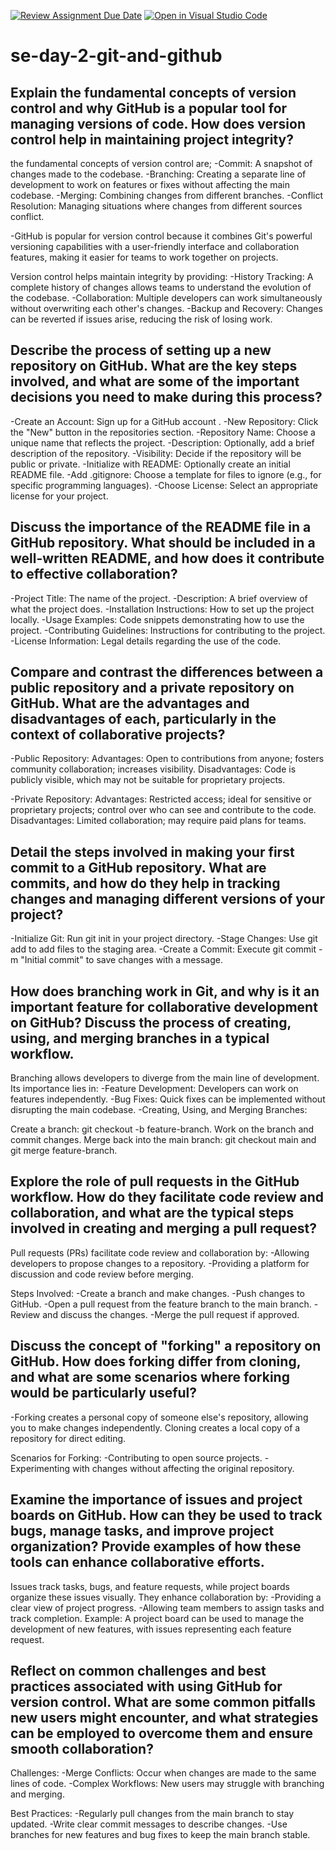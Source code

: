 [![Review Assignment Due Date](https://classroom.github.com/assets/deadline-readme-button-22041afd0340ce965d47ae6ef1cefeee28c7c493a6346c4f15d667ab976d596c.svg)](https://classroom.github.com/a/8wgCKhpZ)
[![Open in Visual Studio Code](https://classroom.github.com/assets/open-in-vscode-2e0aaae1b6195c2367325f4f02e2d04e9abb55f0b24a779b69b11b9e10269abc.svg)](https://classroom.github.com/online_ide?assignment_repo_id=18388028&assignment_repo_type=AssignmentRepo)
# se-day-2-git-and-github
## Explain the fundamental concepts of version control and why GitHub is a popular tool for managing versions of code. How does version control help in maintaining project integrity?
the fundamental concepts of version control are;
-Commit: A snapshot of changes made to the codebase.
-Branching: Creating a separate line of development to work on features or fixes without affecting the main codebase.
-Merging: Combining changes from different branches.
-Conflict Resolution: Managing situations where changes from different sources conflict.

-GitHub is popular for version control because it combines Git's powerful versioning capabilities with a user-friendly interface and collaboration features, making it easier for teams to work together on projects.

Version control helps maintain integrity by providing:
-History Tracking: A complete history of changes allows teams to understand the evolution of the codebase.
-Collaboration: Multiple developers can work simultaneously without overwriting each other's changes.
-Backup and Recovery: Changes can be reverted if issues arise, reducing the risk of losing work.

## Describe the process of setting up a new repository on GitHub. What are the key steps involved, and what are some of the important decisions you need to make during this process?
-Create an Account: Sign up for a GitHub account .
-New Repository: Click the "New" button in the repositories section.
-Repository Name: Choose a unique name that reflects the project.
-Description: Optionally, add a brief description of the repository.
-Visibility: Decide if the repository will be public or private.
-Initialize with README: Optionally create an initial README file.
-Add .gitignore: Choose a template for files to ignore (e.g., for specific programming languages).
-Choose License: Select an appropriate license for your project.


## Discuss the importance of the README file in a GitHub repository. What should be included in a well-written README, and how does it contribute to effective collaboration?
-Project Title: The name of the project.
-Description: A brief overview of what the project does.
-Installation Instructions: How to set up the project locally.
-Usage Examples: Code snippets demonstrating how to use the project.
-Contributing Guidelines: Instructions for contributing to the project.
-License Information: Legal details regarding the use of the code.

## Compare and contrast the differences between a public repository and a private repository on GitHub. What are the advantages and disadvantages of each, particularly in the context of collaborative projects?
-Public Repository:
Advantages: Open to contributions from anyone; fosters community collaboration; increases visibility.
Disadvantages: Code is publicly visible, which may not be suitable for proprietary projects.

-Private Repository:
Advantages: Restricted access; ideal for sensitive or proprietary projects; control over who can see and contribute to the code.
Disadvantages: Limited collaboration; may require paid plans for teams.

## Detail the steps involved in making your first commit to a GitHub repository. What are commits, and how do they help in tracking changes and managing different versions of your project?
-Initialize Git: Run git init in your project directory.
-Stage Changes: Use git add <file> to add files to the staging area.
-Create a Commit: Execute git commit -m "Initial commit" to save changes with a message.

## How does branching work in Git, and why is it an important feature for collaborative development on GitHub? Discuss the process of creating, using, and merging branches in a typical workflow.
Branching allows developers to diverge from the main line of development. Its importance lies in:
-Feature Development: Developers can work on features independently.
-Bug Fixes: Quick fixes can be implemented without disrupting the main codebase.
-Creating, Using, and Merging Branches:

Create a branch: git checkout -b feature-branch.
Work on the branch and commit changes.
Merge back into the main branch: git checkout main and git merge feature-branch.

## Explore the role of pull requests in the GitHub workflow. How do they facilitate code review and collaboration, and what are the typical steps involved in creating and merging a pull request?
Pull requests (PRs) facilitate code review and collaboration by:
-Allowing developers to propose changes to a repository.
-Providing a platform for discussion and code review before merging.

Steps Involved:
-Create a branch and make changes.
-Push changes to GitHub.
-Open a pull request from the feature branch to the main branch.
-Review and discuss the changes.
-Merge the pull request if approved.

## Discuss the concept of "forking" a repository on GitHub. How does forking differ from cloning, and what are some scenarios where forking would be particularly useful?
-Forking creates a personal copy of someone else's repository, allowing you to make changes independently. Cloning creates a local copy of a repository for direct editing.

Scenarios for Forking:
-Contributing to open source projects.
-Experimenting with changes without affecting the original repository.

## Examine the importance of issues and project boards on GitHub. How can they be used to track bugs, manage tasks, and improve project organization? Provide examples of how these tools can enhance collaborative efforts.
Issues track tasks, bugs, and feature requests, while project boards organize these issues visually. They enhance collaboration by:
-Providing a clear view of project progress.
-Allowing team members to assign tasks and track completion.
Example: A project board can be used to manage the development of new features, with issues representing each feature request.

## Reflect on common challenges and best practices associated with using GitHub for version control. What are some common pitfalls new users might encounter, and what strategies can be employed to overcome them and ensure smooth collaboration?
Challenges:
-Merge Conflicts: Occur when changes are made to the same lines of code.
-Complex Workflows: New users may struggle with branching and merging.

Best Practices:
-Regularly pull changes from the main branch to stay updated.
-Write clear commit messages to describe changes.
-Use branches for new features and bug fixes to keep the main branch stable.
